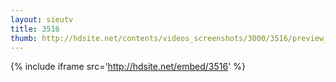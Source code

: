 ```yaml
---
layout: sieutv
title: 3516
thumb: http://hdsite.net/contents/videos_screenshots/3000/3516/preview_360p.mp4.jpg
---
```

{% include iframe src='http://hdsite.net/embed/3516' %}
 
